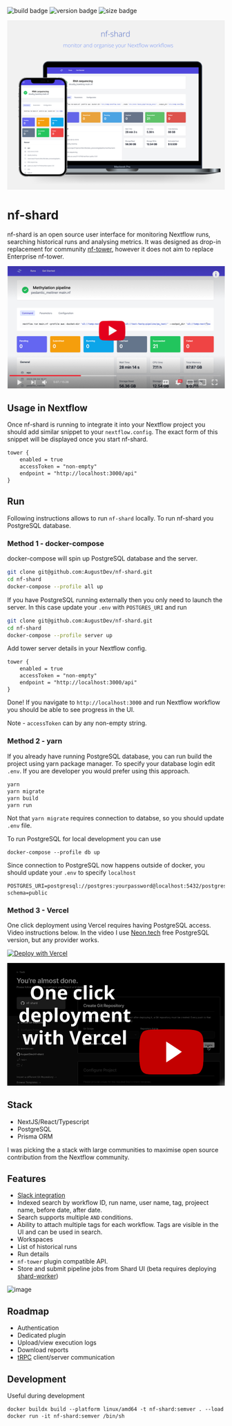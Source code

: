 ![build badge](https://github.com/AugustDev/nf-shard/actions/workflows/ci.yml/badge.svg)
![version badge](https://ghcr-badge.deta.dev/augustdev/nf-shard/latest_tag?color=%236d52f4&ignore=latest&label=version&trim=)
![size badge](https://ghcr-badge.deta.dev/augustdev/nf-shard/size?color=%23fa0092&tag=latest&label=image+size&trim=)

![nf-shard Logo](./assets/logo.png)

# nf-shard

nf-shard is an open source user interface for monitoring Nextflow runs, searching historical runs and analysing metrics. It was designed as drop-in replacement for community [nf-tower](https://github.com/seqeralabs/nf-tower), however it does not aim to replace Enterprise nf-tower.

[![Foo](./assets/play.png)](https://www.youtube.com/watch?v=Fzq9cqozwEU)

## Usage in Nextflow

Once nf-shard is running to integrate it into your Nextflow project you should add similar snippet to your `nextflow.config`. The exact form of this snippet will be displayed once you start nf-shard.

```nextflow
tower {
    enabled = true
    accessToken = "non-empty"
    endpoint = "http://localhost:3000/api"
}
```

## Run

Following instructions allows to run `nf-shard` locally. To run nf-shard you PostgreSQL database.

### Method 1 - docker-compose

docker-compose will spin up PostgreSQL database and the server.

```bash
git clone git@github.com:AugustDev/nf-shard.git
cd nf-shard
docker-compose --profile all up
```

If you have PostgreSQL running externally then you only need to launch the server. In this case update your `.env` with `POSTGRES_URI` and run

```bash
git clone git@github.com:AugustDev/nf-shard.git
cd nf-shard
docker-compose --profile server up
```

Add tower server details in your Nextflow config.

```nextflow
tower {
    enabled = true
    accessToken = "non-empty"
    endpoint = "http://localhost:3000/api"
}
```

Done! If you navigate to `http://localhost:3000` and run Nextflow workflow you should be able to see progress in the UI.

Note - `accessToken` can by any non-empty string.

### Method 2 - yarn

If you already have running PostgreSQL database, you can run build the project using yarn package manager. To specify your database login edit `.env`. If you are developer you would prefer using this approach.

```
yarn
yarn migrate
yarn build
yarn run
```

Not that `yarn migrate` requires connection to databse, so you should update `.env` file.

To run PostgreSQL for local development you can use

```
docker-compose --profile db up
```

Since connection to PostgreSQL now happens outside of docker, you should update your `.env` to specify `localhost`

```
POSTGRES_URI=postgresql://postgres:yourpassword@localhost:5432/postgres?schema=public
```

### Method 3 - Vercel

One click deployment using Vercel requires having PostgreSQL access. Video instructions below. In the video I use [Neon.tech](https://neon.tech/) free PostgreSQL version, but any provider works.

[![Deploy with Vercel](https://vercel.com/button)](https://vercel.com/new/clone?repository-url=https%3A%2F%2Fgithub.com%2FAugustDev%2Fnf-shard%2F&env=POSTGRES_URI&project-name=nf-shard&repository-name=nf-shard&demo-title=nf-shard&demo-description=Monitor%20Nextlfow%20pipelines.%20Group%20runs%20into%20workspaces&demo-url=https%3A%2F%2Fmain.d29s1tosoaghp.amplifyapp.com%2F&build-command=yarn%20generate%20%26%26%20yarn%20build%20%26%26%20npx%20prisma%20migrate%20deploy&output-directory=build)

[![Foo](./assets/vercel-deployment.png)](https://www.youtube.com/watch?v=luqc2vmKvKY)

## Stack

- NextJS/React/Typescript
- PostgreSQL
- Prisma ORM

I was picking the a stack with large communities to maximise open source contribution from the Nextflow community.

## Features

- [Slack integration](https://www.youtube.com/watch?v=8lWLgvROQ8Q)
- Indexed search by workflow ID, run name, user name, tag, projeect name, before date, after date.
- Search supports multiple `AND` conditions.
- Ability to attach multiple tags for each workflow. Tags are visible in the UI and can be used in search.
- Workspaces
- List of historical runs
- Run details
- `nf-tower` plugin compatible API.
- Store and submit pipeline jobs from Shard UI (beta requires deploying [shard-worker](https://github.com/AugustDev/shard-worker))

![image](https://github.com/user-attachments/assets/1a2a0aea-2559-4c7a-b8bb-c033da4c2c9b)

## Roadmap

- Authentication
- Dedicated plugin
- Upload/view execution logs
- Download reports
- [tRPC](https://trpc.io/) client/server communication

## Development

Useful during development

```
docker buildx build --platform linux/amd64 -t nf-shard:semver . --load
docker run -it nf-shard:semver /bin/sh
```
